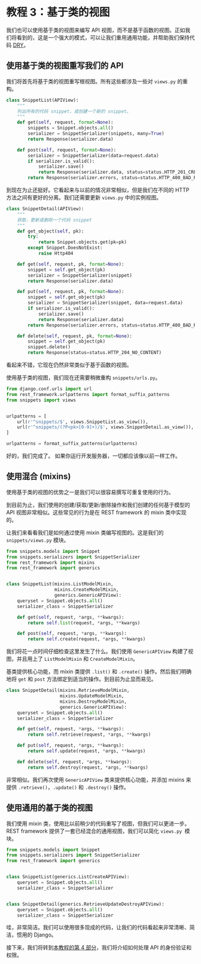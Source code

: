# 教程 3：基于类的视图
我们也可以使用基于类的视图来编写 API 视图，而不是基于函数的视图。正如我们将看到的，这是一个强大的模式，可以让我们重用通用功能，并帮助我们保持代码 [DRY](https://en.wikipedia.org/wiki/Don't_repeat_yourself)。

## 使用基于类的视图重写我们的 API
我们将首先将基于类的视图重写根视图。所有这些都涉及一些对 `views.py` 的重构。
```python
class SnippetList(APIView):
    """
    列出所有的代码 snippet，或创建一个新的 snippet。
    """
    def get(self, request, format=None):
        snippets = Snippet.objects.all()
        serializer = SnippetSerializer(snippets, many=True)
        return Response(serializer.data)

    def post(self, request, format=None):
        serializer = SnippetSerializer(data=request.data)
        if serializer.is_valid():
            serializer.save()
            return Response(serializer.data, status=status.HTTP_201_CREATED)
        return Response(serializer.errors, status=status.HTTP_400_BAD_REQUEST)
```
到现在为止还挺好。它看起来与以前的情况非常相似，但是我们在不同的 HTTP 方法之间有更好的分离。我们还需要更新 `views.py` 中的实例视图。
```python
class SnippetDetail(APIView):
    """
    获取，更新或删除一个代码 snippet
    """
    def get_object(self, pk):
        try:
            return Snippet.objects.get(pk=pk)
        except Snippet.DoesNotExist:
            raise Http404

    def get(self, request, pk, format=None):
        snippet = self.get_object(pk)
        serializer = SnippetSerializer(snippet)
        return Response(serializer.data)

    def put(self, request, pk, format=None):
        snippet = self.get_object(pk)
        serializer = SnippetSerializer(snippet, data=request.data)
        if serializer.is_valid():
            serializer.save()
            return Response(serializer.data)
        return Response(serializer.errors, status=status.HTTP_400_BAD_REQUEST)

    def delete(self, request, pk, format=None):
        snippet = self.get_object(pk)
        snippet.delete()
        return Response(status=status.HTTP_204_NO_CONTENT)
```
看起来不错，它现在仍然非常类似于基于函数的视图。

使用基于类的视图，我们现在还需要稍微重构 `snippets/urls.py`。
```python
from django.conf.urls import url
from rest_framework.urlpatterns import format_suffix_patterns
from snippets import views


urlpatterns = [
    url(r'^snippets/$', views.SnippetList.as_view()),
    url(r'^snippets/(?P<pk>[0-9]+)/$', views.SnippetDetail.as_view()),
]

urlpatterns = format_suffix_patterns(urlpatterns)
```
好的，我们完成了。 如果你运行开发服务器，一切都应该像以前一样工作。

## 使用混合 (mixins)
使用基于类的视图的优势之一是我们可以很容易撰写可重复使用的行为。

到目前为止，我们使用的创建/获取/更新/删除操作和我们创建的任何基于模型的 API 视图非常相似。这些常见的行为是在 REST framework 的 mixin 类中实现的。

让我们来看看我们是如何通过使用 mixin 类编写视图的。这是我们的 `snippets/views.py` 模块。
```python
from snippets.models import Snippet
from snippets.serializers import SnippetSerializer
from rest_framework import mixins
from rest_framework import generics


class SnippetList(mixins.ListModelMixin,
                  mixins.CreateModelMixin,
                  generics.GenericAPIView):
    queryset = Snippet.objects.all()
    serializer_class = SnippetSerializer

    def get(self, request, *args, **kwargs):
        return self.list(request, *args, **kwargs)

    def post(self, request, *args, **kwargs):
        return self.create(request, *args, **kwargs)
```
我们将花一点时间仔细检查这里发生了什么。我们使用 `GenericAPIView` 构建了视图，并且用上了 `ListModelMixin` 和 `CreateModelMixin`。

基类提供核心功能，而 mixin 类提供 `.list()` 和 `.create()` 操作。然后我们明确地将 `get` 和 `post` 方法绑定到适当的操作。到目前为止显而易见。
```python
class SnippetDetail(mixins.RetrieveModelMixin,
                    mixins.UpdateModelMixin,
                    mixins.DestroyModelMixin,
                    generics.GenericAPIView):
    queryset = Snippet.objects.all()
    serializer_class = SnippetSerializer

    def get(self, request, *args, **kwargs):
        return self.retrieve(request, *args, **kwargs)

    def put(self, request, *args, **kwargs):
        return self.update(request, *args, **kwargs)

    def delete(self, request, *args, **kwargs):
        return self.destroy(request, *args, **kwargs)
```
非常相似。我们再次使用 `GenericAPIView` 类来提供核心功能，并添加 mixins 来提供 `.retrieve()`，`.update()` 和 `.destroy()` 操作。

## 使用通用的基于类的视图
我们使用 mixin 类，使用比以前稍少的代码重写了视图，但我们可以更进一步。REST framework 提供了一套已经混合的通用视图，我们可以简化 `views.py `模块。
```python
from snippets.models import Snippet
from snippets.serializers import SnippetSerializer
from rest_framework import generics


class SnippetList(generics.ListCreateAPIView):
    queryset = Snippet.objects.all()
    serializer_class = SnippetSerializer


class SnippetDetail(generics.RetrieveUpdateDestroyAPIView):
    queryset = Snippet.objects.all()
    serializer_class = SnippetSerializer
```
哇，非常简洁。我们可以使用很多现成的代码，让我们的代码看起来非常清晰、简洁，惯用的 Django。

接下来，我们将转到[本教程的第 4 部分](http://www.iamnancy.top/post/170/)，我们将介绍如何处理 API 的身份验证和权限。
